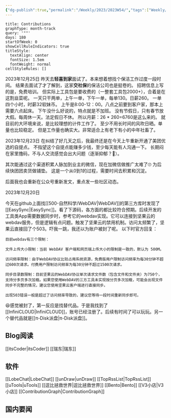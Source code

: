 ```yaml
---
{"dg-publish":true,"permalink":"/Weekly/2023/2023W54/","tags":["Weekly/2023"],"noteIcon":""}
---
```


```contributionGraph
title: Contributions
graphType: month-track
query: '""'
days: 180
startOfWeek: 0
showCellRuleIndicators: true
titleStyle:
  textAlign: center
  fontSize: 1.5em
  fontWeight: normal
cellStyleRules: []

```

2023年12月25日
昨天去**轻喜到家**面试了。本来想着想找个保洁工作过度一段时间。
结果去面试了才了解到，这家**交社保**的保洁公司也是挺卷的。
招聘信息上写的是，免费培训。
但实际上工具包是要收费的（一整套工具包2000+），合着是在这割韭菜呢。
一天只干两单，上午一单，下午一单，每单130。日薪260。
一单四个小时，时薪32软妹币。
上午是8:00-12：00。八点之前要到客户家，那本上需要六点起床。
下午没什么好说的，特点就是不加班。
没有节假日，只有春节放大假。每周休一天。法定假日不休。
所以月薪：26 * 260=6760是这么来的。
就目前的大环境来说，是比较理想的计件工作了。
至少不用长时间的风吹日晒。单量也比较稳定。
但是工作量也确实大。非常适合上有老下有小的中年社畜了。








2023年12月23日
在纠结了好几天之后，我最终还是在今天上午重新开通了美团优选的自提点。
不指望这个自提点能赚多少钱，至少每天能有人沟通一下。
长期闷在家里撸码，不与人交流感觉会出大问题（逐渐抑郁？🤪）。

其次能通过这个渠道积累人脉加到业主的微信，现在加微信做推广太难了🙄
为后续快团团卖货做铺垫。
这是一个从0到1的过程，需要时间去积累和沉淀。

后面我也会重新在公众号重新发文，重点发一些社区动态。

2023年12月20日

今天在github上面找[[500-自然科学/WebDAV\|WebDAV]]的第三方库时发现了[[EasySync\|EasySync]]。看了下源码，各方面的都比较符合预期。后续开发的工具类App需要数据同步时，参考它的webdav实现。它可以连接到坚果云的webdav服务，但是逻辑有点问题。触发了坚果云的禁用机制。访问太频繁了，坚果云直接回了个503。吓我一跳，我还以为账户被封了呢。
以下时官方回复：
```
目前webdav有三个限制：

文件上传大小限制：当前 WebDAV 客户端和网页端上传大小的限制是一致的，默认为 500M。

访问频率限制：由于WebDAV协议比较占用系统资源，免费版用户限制访问频率为每30分钟不超过600次请求。付费用户限制访问频率为每30分钟不超过1500次请求。

同步目录数限制：目前坚果云的WebDAV协议单次请求文件数（包含文件和文件夹）为750个，支持分多页多次加载。如果您使用WebDAV的三方工具未实现按分页多次加载，可能会出现文件同步不完整的情况，建议您使用坚果云客户端进行直接同步。

出现503错误一般是超过了访问频率导致的，建议您等待一段时间重新同步即可。
```

😆感觉被封了，第一反应是找替代品。于是我找到了[[InfiniCLOUD\|InfiniCLOUD]]，账号已经注册了。后续有时间了可以玩玩。另一个替代品就是[[π-Disk派盘\|π-Disk派盘]]。



## Blog阅读
[[itsCoder\|itsCoder]]
[[瑞东\|瑞东]]


## 软件
[[LobeChat\|LobeChat]]
[[unDraw\|unDraw]]
[[TopRssList\|TopRssList]]
[[uTools\|uTools]]
[[逗比拯救世界\|逗比拯救世界]]
[[Bento\|Bento]]
[[V3小店\|V3小店]]
[[ContributionGraph\|ContributionGraph]]


## 国内要闻


